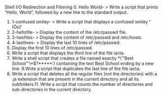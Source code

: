 Shell I/O Redirection and Filtering
0. Hello World- > Write a script that prints “Hello, World”, followed by a new line to the standard output.
1. 1-confused smiley- > Write a script that displays a confused smiley "(Ôo)'
2. 2-hellofile- > Display the content of the /etc/passwd file.
3. 3-twofiles- > Display the content of /etc/passwd and /etc/hosts.
4. 4-lastlines- > Display the last 10 lines of /etc/passwd.
5. Display the first 10 lines of /etc/passwd.
6. Write a script that displays the third line of the file iacta.
7. Write a shell script that creates a file named exactly \*\\'"Best School"\'\\*$\?\*\*\*\*\*:) containing the text Best School ending by a new line.
9.Write a script that duplicates the last line of the file iacta.
10. Write a script that deletes all the regular files (not the directories) with a .js extension that are present in the current directory and all its subfolders.11. Write a script that counts the number of directories and sub-directories in the current directory.
